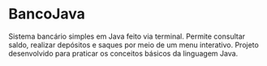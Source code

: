 # BancoJava
Sistema bancário simples em Java feito via terminal. Permite consultar saldo, realizar depósitos e saques por meio de um menu interativo. Projeto desenvolvido para praticar os conceitos básicos da linguagem Java.
